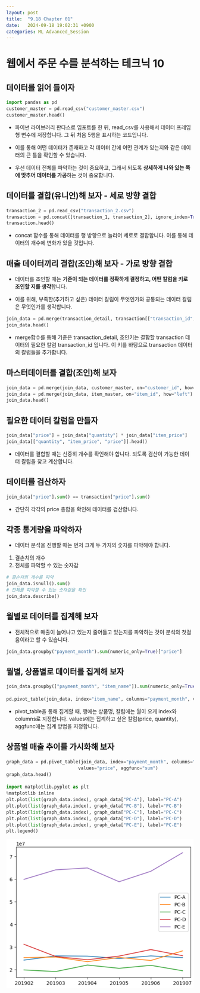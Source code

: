 ```yaml
---
layout: post
title:  "9.18 Chapter 01"
date:   2024-09-18 19:02:31 +0900
categories: ML Advanced_Session
---
```


# 웹에서 주문 수를 분석하는 테크닉 10

## 데이터를 읽어 들이자

```python
import pandas as pd
customer_master = pd.read_csv("customer_master.csv")
customer_master.head()
```

* 파이썬 라이브러리 판다스로 임포트를 한 뒤, read_csv를 사용해서 데이터 프레임형 변수에 저장합니다. 그 뒤 처음 5행을 표시하는 코드입니다.

* 이를 통해 어떤 데이터가 존재하고 각 데이터 간에 어떤 관계가 있는지와 같은 데이터의 큰 틀을 확인할 수 있습니다.

* 우선 데이터 전체를 파악하는 것이 중요하고, 그래서 되도록 **상세하게 나와 있는 쪽에 맞추어 데이터를 가공**하는 것이 중요합니다.

## 데이터를 결합(유니언)해 보자 - 세로 방향 결합

```python
transaction_2 = pd.read_csv("transaction_2.csv")
transaction = pd.concat([transaction_1, transaction_2], ignore_index=True)
transaction.head()
```

* concat 함수를 통해 데이터를 행 방향으로 늘리어 세로로 결합합니다. 이를 통해 데이터의 개수에 변화가 있을 것입니다.

## 매출 데이터끼리 결합(조인)해 보자 - 가로 방향 결합

* 데이터를 조인할 때는 **기준이 되는 데이터를 정확하게 결정하고, 어떤 칼럼을 키로 조인할 지를 생각**합니다.

* 이를 위해, 부족한(추가하고 싶은) 데이터 칼럼이 무엇인가와 공통되는 데이터 칼럼은 무엇인가를 생각합니다.

```python
join_data = pd.merge(transaction_detail, transaction[["transaction_id", "payment_date", "customer_id"]], on="transaction_id", how="left")
join_data.head()
```

* merge함수를 통해 기준은 transaction_detail, 조인키는 결합할 transaction 데이터의 필요한 칼럼 transaction_id 입니다. 이 키를 바탕으로 transaction 데이터의 칼럼들을 추가합니다.

## 마스터데이터를 결합(조인)해 보자

```python
join_data = pd.merge(join_data, customer_master, on="customer_id", how="left")
join_data = pd.merge(join_data, item_master, on="item_id", how="left")
join_data.head()
```

## 필요한 데이터 칼럼을 만들자

```python
join_data["price"] = join_data["quantity"] * join_data["item_price"]
join_data[["quantity", "item_price", "price"]].head()
```

* 데이터를 결합할 때는 신중히 개수를 확인해야 합니다. 되도록 검산이 가능한 데이터 칼럼을 찾고 계산합니다.

## 데이터를 검산하자

```python
join_data["price"].sum() == transaction["price"].sum()
```

* 간단히 각각의 price 총합을 확인해 데이터를 검산합니다.

## 각종 통계량을 파악하자

* 데이터 분석을 진행할 때는 먼저 크게 두 가지의 숫자를 파악해야 합니다.
1. 결손치의 개수
2. 전체를 파악할 수 있는 숫자감

```python
# 결손치의 개수를 파악
join_data.isnull().sum()
# 전체를 파악할 수 있는 숫자감을 확인
join_data.describe()
```

## 월별로 데이터를 집계해 보자
* 전체적으로 매출이 늘어나고 있는지 줄어들고 있는지를 파악하는 것이 분석의 첫걸음이라고 할 수 있습니다.

```python
join_data.groupby("payment_month").sum(numeric_only=True)["price"]
```

## 월별, 상품별로 데이터를 집계해 보자

```python
join_data.groupby(["payment_month", "item_name"]).sum(numeric_only=True)[["price", "quantity"]]

pd.pivot_table(join_data, index="item_name", columns="payment_month", values=["price", "quantity"], aggfunc="sum")
```

* pivot_table을 통해 집계할 때, 행에는 상품명, 칼럼에는 월이 오게 index와 columns로 지정합니다. values에는 집계하고 싶은 칼럼(price, quantity), aggfunc에는 집계 방법을 지정합니다.

## 상품별 매출 추이를 가시화해 보자

```python
graph_data = pd.pivot_table(join_data, index="payment_month", columns="item_name",
                           values="price", aggfunc="sum")
graph_data.head()

import matplotlib.pyplot as plt
%matplotlib inline
plt.plot(list(graph_data.index), graph_data["PC-A"], label="PC-A")
plt.plot(list(graph_data.index), graph_data["PC-B"], label="PC-B")
plt.plot(list(graph_data.index), graph_data["PC-C"], label="PC-C")
plt.plot(list(graph_data.index), graph_data["PC-D"], label="PC-D")
plt.plot(list(graph_data.index), graph_data["PC-E"], label="PC-E")
plt.legend()
```

![데이터 가시화](/assets/img/sample/30.png)